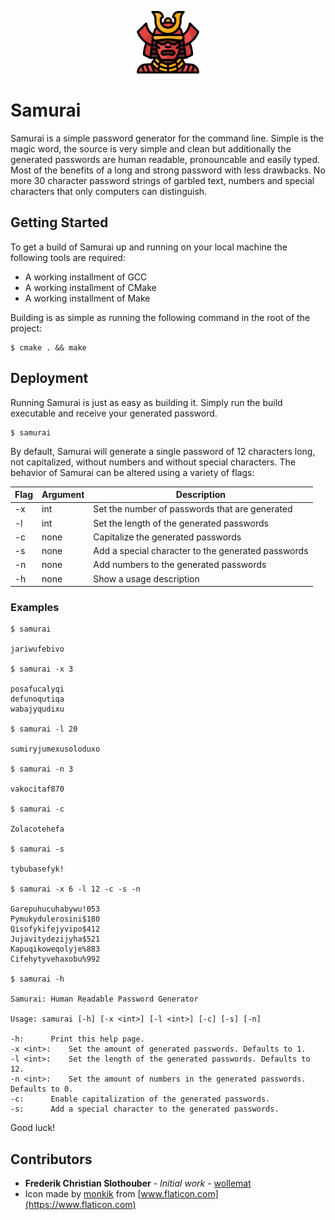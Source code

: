 
<p align="center"> <img src="./icon.png" alt="icon" width="100" height="100" /> </p>

# Samurai

Samurai is a simple password generator for the command line. Simple is the magic word, the source is very simple and clean but additionally the generated passwords are human readable, pronouncable and easily typed. Most of the benefits of a long and strong password with less drawbacks. No more 30 character password strings of garbled text, numbers and special characters that only computers can distinguish.

## Getting Started

To get a build of Samurai up and running on your local machine the following tools are required:

* A working installment of GCC
* A working installment of CMake
* A working installment of Make

Building is as simple as running the following command in the root of the project:

```
$ cmake . && make
```

## Deployment

Running Samurai is just as easy as building it. Simply run the build executable and receive your generated password.

```
$ samurai
```

By default, Samurai will generate a single password of 12 characters long, not capitalized, without numbers and without special characters. The behavior of Samurai can be altered using a variety of flags:

| Flag | Argument | Description                                        |
|------|----------|----------------------------------------------------|
| -x   | int      | Set the number of passwords that are generated     |
| -l   | int      | Set the length of the generated passwords          |
| -c   | none     | Capitalize the generated passwords                 |
| -s   | none     | Add a special character to the generated passwords |
| -n   | none     | Add numbers to the generated passwords             |
| -h   | none     | Show a usage description                           |

### Examples

```
$ samurai

jariwufebivo

$ samurai -x 3

posafucalyqi
defunoqutiqa
wabajyqudixu

$ samurai -l 20

sumiryjumexusoloduxo

$ samurai -n 3

vakocitaf870

$ samurai -c

Zolacotehefa

$ samurai -s

tybubasefyk!

$ samurai -x 6 -l 12 -c -s -n

Garepuhucuhabywu!053
Pymukydulerosini$180
Qisofykifejyvipo$412
Jujavitydezijyha$521
Kapuqikoweqolyje%883
Cifehytyvehaxobu%992

$ samurai -h

Samurai: Human Readable Password Generator

Usage: samurai [-h] [-x <int>] [-l <int>] [-c] [-s] [-n]

-h:		 Print this help page.
-x <int>:	 Set the amount of generated passwords. Defaults to 1.
-l <int>:	 Set the length of the generated passwords. Defaults to 12.
-n <int>:	 Set the amount of numbers in the generated passwords. Defaults to 0.
-c:		 Enable capitalization of the generated passwords.
-s:		 Add a special character to the generated passwords.
```

Good luck!

## Contributors

* **Frederik Christian Slothouber** - *Initial work* - [wollemat](https://github.com/wollemat)
* Icon made by [monkik](https://www.flaticon.com/authors/monkik) from [www.flaticon.com](https://www.flaticon.com)
